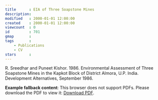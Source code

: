 ```yaml
---
title      : EIA of Three Soapstone Mines
description: 
modified   : 2000-01-01 12:00:00
created    : 2000-01-01 12:00:00
viewcount  : 0
id         : 701
gmap       : 
tags       :
    - Publications
    - CV
stars      : 
---
```


R. Sreedhar and Puneet Kishor. 1986. Environmental Assessment of Three Soapstone Mines in the Kapkot Block of District Almora, U.P. India. Development Alternatives, September 1986.

<object id="paper" data="/entry-files/E/EI/EIA/EIA-of-Three-Soapstone-Mines/img/eia-of-three-soapstone-mines.pdf" type="application/pdf" width="100%" style="height:80vh;">
     <p><b>Example fallback content</b>: This browser does not support PDFs. Please download the PDF to view it: <a href="/entry-files/E/EI/EIA/EIA-of-Three-Soapstone-Mines/img/eia-of-three-soapstone-mines.pdf">Download PDF</a>.</p>
</object>
